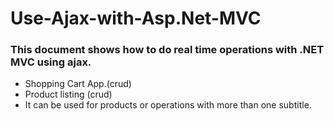 # Use-Ajax-with-Asp.Net-MVC

### This document shows how to do real time operations with .NET MVC  using ajax.

- Shopping Cart App.(crud)
- Product listing (crud)
- It can be used for products or operations with more than one subtitle.

